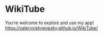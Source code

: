 # WikiTube
You're welcome to explore and use my app!  
https://valeryvishnevezky.github.io/WikiTube/
